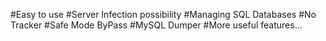 #Easy to use
#Server Infection possibility
#Managing SQL Databases
#No Tracker
#Safe Mode ByPass
#MySQL Dumper
#More useful features...
